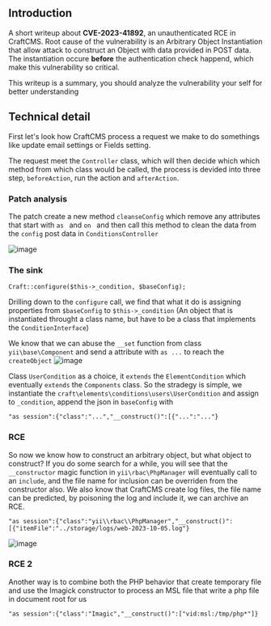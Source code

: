 ## Introduction 
A short writeup about **CVE-2023-41892**, an unauthenticated RCE in CraftCMS. Root cause of the vulnerability is an Arbitrary Object Instantiation that allow attack to construct an Object with data provided in POST data. The instantiation occure **before** the authentication check happend, which make this vulnerability so critical.

This writeup is a summary, you should analyze the vulnerability your self for better understanding
## Technical detail
First let's look how CraftCMS process a request we make to do somethings like update email settings or Fields setting. 

The request meet the `Controller` class, which will then decide which which method from which class would be called, the process is devided into three step, `beforeAction`, run the action and `afterAction`.

### Patch analysis
The patch create a new method `cleanseConfig` which remove any attributes that start with `as ` and `on ` and then call this method to clean the data from the `config` post data in `ConditionsController` 

![image](https://github.com/CP04042K/1-day/assets/35491855/716d4858-27a4-4477-aca5-c47f9361a29b)

### The sink
```
Craft::configure($this->_condition, $baseConfig);
```
Drilling down to the `configure` call, we find that what it do is assigning properties from `$baseConfig` to `$this->_condition` (An object that is instantiated throught a class name, but have to be a class that implements the `ConditionInterface`)

We know that we can abuse the `__set` function from class `yii\base\Component` and send a attribute with `as ...` to reach the `createObject`
![image](https://github.com/CP04042K/1-day/assets/35491855/66559084-77ef-4eb9-b0ea-05dcab71f9d7)

Class `UserCondition` as a choice, it `extends` the `ElementCondition` which eventually `extends` the `Components` class. So the stradegy is simple, we instantiate the `craft\elements\conditions\users\UserCondition` and assign to `_condition`, append the json in `baseConfig` with 
```
"as session":{"class":"...","__construct()":[{"...":"..."}
```
### RCE
So now we know how to construct an arbitrary object, but what object to construct? If you do some search for a while, you will see that the `__constructor` magic function in `yii\rbac\PhpManager` will eventually call to an `include`, and the file name for inclusion can be overriden from the constructor also. We also know that CraftCMS create log files, the file name can be predicted, by poisoning the log and include it, we can archive an RCE. 
```
"as session":{"class":"yii\\rbac\\PhpManager","__construct()":[{"itemFile":"../storage/logs/web-2023-10-05.log"}
```
![image](https://github.com/CP04042K/1-day/assets/35491855/02f82414-5c92-4464-8dc1-eb81503769fa)
### RCE 2
Another way is to combine both the PHP behavior that create temporary file and use the Imagick constructor to process an MSL file that write a php file in document root for us
```
"as session":{"class":"Imagic","__construct()":["vid:msl:/tmp/php*"]}
```
